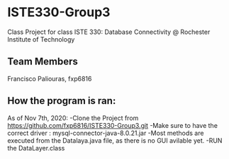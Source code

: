 # ISTE330-Group3
Class Project for class ISTE 330: Database Connectivity @ Rochester Institute of Technology

## Team Members
  Francisco Paliouras, fxp6816
  
## How the program is ran:
  As of Nov 7th, 2020:
    -Clone the Project from https://github.com/fxp6816/ISTE330-Group3.git
    -Make sure to have the correct driver : mysql-connector-java-8.0.21.jar
    -Most methods are executed from the Datalaya.java file, as there is no GUI avilable yet.
    -RUN the DataLayer.class
